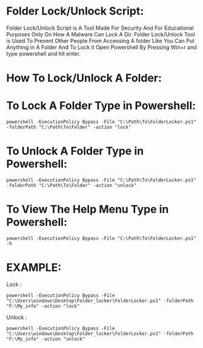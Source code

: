 # Folder Lock/Unlock Script:
Folder Lock/Unlock Script is A Tool Made For Security And For Educational Purposes Only On How A Malware Can Lock A Dir. Folder Lock/Unlock Tool is Used To Prevent Other People From Accessing A folder Like You Can Put Anything in A Folder And To Lock it Open Powershell By Pressing Win+r and type powershell and hit enter.

# How To Lock/Unlock A Folder:

# To Lock A Folder Type in Powershell:
```
powershell -ExecutionPolicy Bypass -File "C:\Path\To\FolderLocker.ps1" -folderPath "C:\Path\To\Folder" -action "lock"

```

# To Unlock A Folder Type in Powershell:
```
powershell -ExecutionPolicy Bypass -File "C:\Path\To\FolderLocker.ps1" -folderPath "C:\Path\To\Folder" -action "unlock"

```

# To View The Help Menu Type in Powershell:
```
powershell -ExecutionPolicy Bypass -File "C:\Path\To\FolderLocker.ps1" -h

```
# EXAMPLE:
Lock : 
```
powershell -ExecutionPolicy Bypass -File "C:\Users\windows\Desktop\Folder_locker\FolderLocker.ps1" -folderPath "F:\My_info" -action "lock"

```
Unlock :
```
powershell -ExecutionPolicy Bypass -File "C:\Users\windows\Desktop\Folder_locker\FolderLocker.ps1" -folderPath "F:\My_info" -action "unlock"

```

